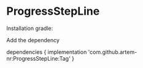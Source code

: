 # ProgressStepLine
Installation gradle: 

 Add the dependency
 
dependencies {
	        implementation 'com.github.artem-nr:ProgressStepLine:Tag'
	}
  
